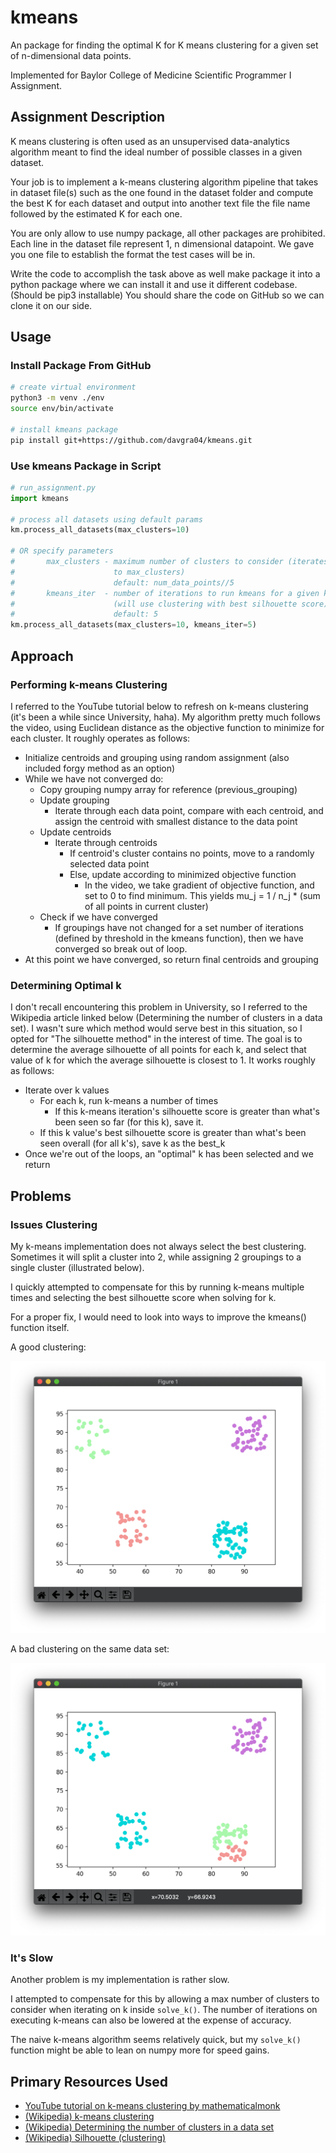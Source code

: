 kmeans
======

An package for finding the optimal K for K means clustering for a given set of n-dimensional data points.

Implemented for Baylor College of Medicine Scientific Programmer I Assignment.

## Assignment Description

K means clustering is often used as an unsupervised data-analytics algorithm meant to find the ideal number of possible classes in a given dataset.

Your job is to implement a k-means clustering algorithm pipeline that takes in dataset file(s) such as the one found in the dataset folder and compute the best K for each dataset and output into another text file the file name followed by the estimated K for each one.

You are only allow to use numpy package, all other packages are prohibited.
Each line in the dataset file represent 1, n dimensional datapoint. We gave you one file to establish the format the test cases will be in.

Write the code to accomplish the task above as well make package it into a python package where we can install it and use it different codebase. (Should be pip3 installable)
You should share the code on GitHub so we can clone it on our side.

## Usage

### Install Package From GitHub

```bash
# create virtual environment
python3 -m venv ./env
source env/bin/activate

# install kmeans package
pip install git+https://github.com/davgra04/kmeans.git
```

### Use kmeans Package in Script

```python
# run_assignment.py
import kmeans

# process all datasets using default params
km.process_all_datasets(max_clusters=10)

# OR specify parameters
#       max_clusters - maximum number of clusters to consider (iterates from 2 
#                      to max_clusters)
#                      default: num_data_points//5
#       kmeans_iter  - number of iterations to run kmeans for a given k
#                      (will use clustering with best silhouette score)
#                      default: 5
km.process_all_datasets(max_clusters=10, kmeans_iter=5)
```

## Approach

### Performing k-means Clustering

I referred to the YouTube tutorial below to refresh on k-means clustering (it's been a while since University, haha). My algorithm pretty much follows the video, using Euclidean distance as the objective function to minimize for each cluster. It roughly operates as follows:

* Initialize centroids and grouping using random assignment (also included forgy method as an option)
* While we have not converged do:
  * Copy grouping numpy array for reference (previous_grouping)
  * Update grouping
    * Iterate through each data point, compare with each centroid, and assign the centroid with smallest distance to the data point
  * Update centroids
    * Iterate through centroids
      * If centroid's cluster contains no points, move to a randomly selected data point
      * Else, update according to minimized objective function
        * In the video, we take gradient of objective function, and set to 0 to find minimum. This yields mu_j = 1 / n_j * (sum of all points in current cluster)
  * Check if we have converged
    * If groupings have not changed for a set number of iterations (defined by threshold in the kmeans function), then we have converged so break out of loop.
* At this point we have converged, so return final centroids and grouping

### Determining Optimal k

I don't recall encountering this problem in University, so I referred to the Wikipedia article linked below (Determining the number of clusters in a data set). I wasn't sure which method would serve best in this situation, so I opted for "The silhouette method" in the interest of time. The goal is to determine the average silhouette of all points for each k, and select that value of k for which the average silhouette is closest to 1. It works roughly as follows:

* Iterate over k values
  * For each k, run k-means a number of times
    * If this k-means iteration's silhouette score is greater than what's been seen so far (for this k), save it.
  * If this k value's best silhouette score is greater than what's been seen overall (for all k's), save k as the best_k
* Once we're out of the loops, an "optimal" k has been selected and we return


## Problems

### Issues Clustering

My k-means implementation does not always select the best clustering. Sometimes it will split a cluster into 2, while assigning 2 groupings to a single cluster (illustrated below). 

I quickly attempted to compensate for this by running k-means multiple times and selecting the best silhouette score when solving for k.

For a proper fix, I would need to look into ways to improve the kmeans() function itself.

A good clustering:

![](img/good.png)

A bad clustering on the same data set:

![](img/bad.png)

### It's Slow

Another problem is my implementation is rather slow. 

I attempted to compensate for this by allowing a max number of clusters to consider when iterating on k inside `solve_k()`. The number of iterations on executing k-means can also be lowered at the expense of accuracy.

The naive k-means algorithm seems relatively quick, but my `solve_k()` function might be able to lean on numpy more for speed gains.

## Primary Resources Used

* [YouTube tutorial on k-means clustering by 
mathematicalmonk](https://www.youtube.com/watch?v=0MQEt10e4NM)
* [(Wikipedia) k-means clustering](https://en.wikipedia.org/wiki/K-means_clustering)
* [(Wikipedia) Determining the number of clusters in a data set](https://en.wikipedia.org/wiki/Determining_the_number_of_clusters_in_a_data_set)
* [(Wikipedia) Silhouette (clustering)](https://en.wikipedia.org/wiki/Silhouette_(clustering))

